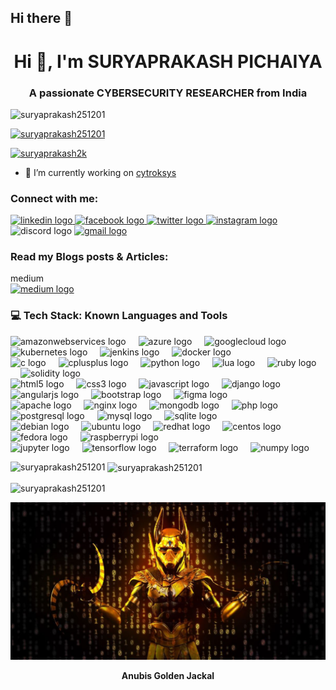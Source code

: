 ## Hi there 👋

<h1 align="center">Hi 👋, I'm SURYAPRAKASH PICHAIYA</h1>
<h3 align="center">A passionate CYBERSECURITY RESEARCHER from India</h3>

<p align="left"> <img src="https://komarev.com/ghpvc/?username=suryaprakash251201&label=Profile%20views&color=0e75b6&style=flat" alt="suryaprakash251201" /> </p>

<p align="left"> <a href="https://github.com/ryo-ma/github-profile-trophy"><img src="https://github-profile-trophy.vercel.app/?username=suryaprakash251201" alt="suryaprakash251201" /></a> </p>

<p align="left"> <a href="https://twitter.com/suryaprakash2k" target="blank"><img src="https://img.shields.io/twitter/follow/suryaprakash2k?logo=twitter&style=for-the-badge" alt="suryaprakash2k" /></a> </p>

- 🔭 I’m currently working on [cytroksys](https://github.com/users/suryaprakash251201/projects/1)

<h3 align="left">Connect with me:</h3>
<div align="left">
  <a href="https://linkedin.com/in/suryaprakash-pichaiya-8260861b0" target="_blank">
    <img src="https://cdn.jsdelivr.net/gh/suryaprakash251201/src@main/src/assets/icons/social/linkedin/default.svg" width="52" height="40" alt="linkedin logo"  />
  </a>
  <a href="https://fb.com/suryaprakash.pichaiyan" target="_blank">
    <img src="https://cdn.jsdelivr.net/gh/suryaprakash251201/src@main/src/assets/icons/social/facebook/default.svg" width="52" height="40" alt="facebook logo"  />
  </a>
  <a href="https://twitter.com/suryaprakash2k" target="_blank">
    <img src="https://cdn.jsdelivr.net/gh/suryaprakash251201/src@main/src/assets/icons/social/twitter/default.svg" width="52" height="40" alt="twitter logo"  />
  </a>
  <a href="https://www.instagram.com/suryaprakash_heart_catcher/" target="_blank">
    <img src="https://cdn.jsdelivr.net/gh/suryaprakash251201/src@main/src/assets/icons/social/instagram/default.svg" width="52" height="40" alt="instagram logo"  />
  </a>
  <img src="https://cdn.jsdelivr.net/gh/suryaprakash251201/src@main/src/assets/icons/social/discord/default.svg" width="52" height="40" alt="discord logo"  />
  <a href="linux.suryaprakash@gmail.com" target="_blank">
    <img src="https://cdn.jsdelivr.net/gh/suryaprakash251201/src@main/src/assets/icons/social/gmail/default.svg" width="52" height="40" alt="gmail logo"  />
  </a>
</div>
<h3 align="left">Read my Blogs posts & Articles:</h3>medium
<!-- BLOG-POST-LIST:START -->
<div align="left">
  <a href="https://medium.com/@suryaprakash251201" target="_blank">
    <img src="https://cdn.jsdelivr.net/gh/suryaprakash251201/src@main/src/assets/icons/social/medium/default.svg" width="52" height="40" alt="medium logo"  />
  </a>
</div>
<!-- BLOG-POST-LIST:END -->

<h3 align="left">💻 Tech Stack: Known Languages and Tools</h3>
<div align="left">
  <img src="https://cdn.jsdelivr.net/gh/suryaprakash251201/test.dev@main/AWS-Symbol.png" height="40" alt="amazonwebservices logo"  />
  <img width="12" />
  <img src="https://cdn.jsdelivr.net/gh/devicons/devicon/icons/azure/azure-original.svg" height="40" alt="azure logo"  />
  <img width="12" />
  <img src="https://cdn.jsdelivr.net/gh/devicons/devicon/icons/googlecloud/googlecloud-original.svg" height="40" alt="googlecloud logo"  />
  <img width="12" />
  <img src="https://cdn.jsdelivr.net/gh/devicons/devicon/icons/kubernetes/kubernetes-plain.svg" height="40" alt="kubernetes logo"  />
  <img width="12" />
  <img src="https://cdn.jsdelivr.net/gh/devicons/devicon/icons/jenkins/jenkins-line.svg" height="40" alt="jenkins logo"  />
  <img width="12" />
  <img src="https://cdn.jsdelivr.net/gh/devicons/devicon/icons/docker/docker-original.svg" height="40" alt="docker logo"  />
</div>
<div align="left">
  <img src="https://cdn.jsdelivr.net/gh/devicons/devicon/icons/c/c-original.svg" height="40" alt="c logo"  />
  <img width="12" />
  <img src="https://cdn.jsdelivr.net/gh/devicons/devicon/icons/cplusplus/cplusplus-original.svg" height="40" alt="cplusplus logo"  />
  <img width="12" />
  <img src="https://cdn.jsdelivr.net/gh/devicons/devicon/icons/python/python-original.svg" height="40" alt="python logo"  />
  <img width="12" />
  <img src="https://cdn.jsdelivr.net/gh/devicons/devicon/icons/lua/lua-original.svg" height="40" alt="lua logo"  />
  <img width="12" />
  <img src="https://cdn.jsdelivr.net/gh/devicons/devicon/icons/ruby/ruby-original.svg" height="40" alt="ruby logo"  />
  <img width="12" />
  <img src="https://cdn.jsdelivr.net/gh/devicons/devicon/icons/solidity/solidity-original.svg" height="40" alt="solidity logo"  />
</div>
<div align="left">
  <img src="https://cdn.jsdelivr.net/gh/devicons/devicon/icons/html5/html5-original.svg" height="40" alt="html5 logo"  />
  <img width="12" />
  <img src="https://cdn.jsdelivr.net/gh/devicons/devicon/icons/css3/css3-original.svg" height="40" alt="css3 logo"  />
  <img width="12" />
  <img src="https://cdn.jsdelivr.net/gh/devicons/devicon/icons/javascript/javascript-original.svg" height="40" alt="javascript logo"  />
  <img width="12" />
  <img src="https://cdn.jsdelivr.net/gh/devicons/devicon/icons/django/django-plain.svg" height="40" alt="django logo"  />
  <img width="12" />
  <img src="https://cdn.jsdelivr.net/gh/devicons/devicon/icons/angularjs/angularjs-original.svg" height="40" alt="angularjs logo"  />
  <img width="12" />
  <img src="https://cdn.jsdelivr.net/gh/devicons/devicon/icons/bootstrap/bootstrap-original.svg" height="40" alt="bootstrap logo"  />
  <img width="12" />
  <img src="https://cdn.jsdelivr.net/gh/devicons/devicon/icons/figma/figma-original.svg" height="40" alt="figma logo"  />
</div>
<div align="left">
  <img src="https://cdn.jsdelivr.net/gh/devicons/devicon/icons/apache/apache-original.svg" height="40" alt="apache logo"  />
  <img width="12" />
  <img src="https://cdn.jsdelivr.net/gh/devicons/devicon/icons/nginx/nginx-original.svg" height="40" alt="nginx logo"  />
  <img width="12" />
  <img src="https://cdn.jsdelivr.net/gh/devicons/devicon/icons/mongodb/mongodb-original.svg" height="40" alt="mongodb logo"  />
  <img width="12" />
  <img src="https://cdn.jsdelivr.net/gh/devicons/devicon/icons/php/php-original.svg" height="40" alt="php logo"  />
  <img width="12" />
  <img src="https://cdn.jsdelivr.net/gh/devicons/devicon/icons/postgresql/postgresql-original.svg" height="40" alt="postgresql logo"  />
  <img width="12" />
  <img src="https://cdn.jsdelivr.net/gh/devicons/devicon/icons/mysql/mysql-original.svg" height="40" alt="mysql logo"  />
  <img width="12" />
  <img src="https://cdn.jsdelivr.net/gh/devicons/devicon/icons/sqlite/sqlite-original.svg" height="40" alt="sqlite logo"  />
</div>
<div align="left">
  <img src="https://cdn.jsdelivr.net/gh/devicons/devicon/icons/debian/debian-original.svg" height="40" alt="debian logo"  />
  <img width="12" />
  <img src="https://cdn.jsdelivr.net/gh/devicons/devicon/icons/ubuntu/ubuntu-plain.svg" height="40" alt="ubuntu logo"  />
  <img width="12" />
  <img src="https://cdn.jsdelivr.net/gh/devicons/devicon/icons/redhat/redhat-original.svg" height="40" alt="redhat logo"  />
  <img width="12" />
  <img src="https://cdn.jsdelivr.net/gh/devicons/devicon/icons/centos/centos-original.svg" height="40" alt="centos logo"  />
  <img width="12" />
  <img src="https://cdn.jsdelivr.net/gh/devicons/devicon/icons/fedora/fedora-original.svg" height="40" alt="fedora logo"  />
  <img width="12" />
  <img src="https://cdn.jsdelivr.net/gh/devicons/devicon/icons/raspberrypi/raspberrypi-original.svg" height="40" alt="raspberrypi logo"  />
</div>
<div align="left">
  <img src="https://cdn.jsdelivr.net/gh/devicons/devicon/icons/jupyter/jupyter-original.svg" height="40" alt="jupyter logo"  />
  <img width="12" />
  <img src="https://cdn.jsdelivr.net/gh/devicons/devicon/icons/tensorflow/tensorflow-original.svg" height="40" alt="tensorflow logo"  />
  <img width="12" />
  <img src="https://cdn.jsdelivr.net/gh/devicons/devicon/icons/terraform/terraform-original.svg" height="40" alt="terraform logo"  />
  <img width="12" />
  <img src="https://cdn.jsdelivr.net/gh/devicons/devicon/icons/numpy/numpy-original.svg" height="40" alt="numpy logo"  />
</div>

<p><img align="left" src="https://github-readme-stats.vercel.app/api/top-langs?username=suryaprakash251201&show_icons=true&locale=en&layout=compact" alt="suryaprakash251201" /></p>

<p>&nbsp;<img align="center" src="https://github-readme-stats.vercel.app/api?username=suryaprakash251201&show_icons=true&locale=en" alt="suryaprakash251201" /></p>

<p><img align="center" src="https://github-readme-streak-stats.herokuapp.com/?user=suryaprakash251201&" alt="suryaprakash251201" /></p>
<div style="text-align: center;">
<img src="https://github.com/suryaprakash251201/suryaprakash251201/blob/main/src/anubis-golden-jackal-binary-code-sl.jpg" alt="Description of the image">
<p align="center"><b>Anubis Golden Jackal</p>
</div>


